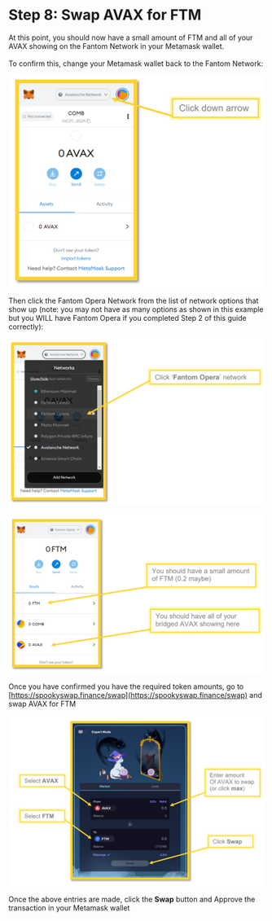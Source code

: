 # Step 8: Swap AVAX for FTM

At this point, you should now have a small amount of FTM and all of your AVAX showing on the Fantom Network in your Metamask wallet. \
\
To confirm this, change your Metamask wallet back to the Fantom Network:

![](<../../.gitbook/assets/image (29) (1).png>)

Then click the Fantom Opera Network from the list of network options that show up (note: you may not have as many options as shown in this example but you WILL have Fantom Opera if you completed Step 2 of this guide correctly):

![](<../../.gitbook/assets/image (24).png>)

![](<../../.gitbook/assets/image (26) (1).png>)

Once you have confirmed you have the required token amounts, go to [https://spookyswap.finance/swap](https://spookyswap.finance/swap) and swap AVAX for FTM

![](<../../.gitbook/assets/image (36).png>)

Once the above entries are made, click the **Swap** button and Approve the transaction in your Metamask wallet

